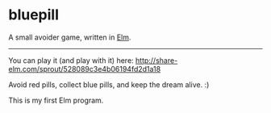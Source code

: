 bluepill
========

A small avoider game, written in [Elm](http://elm-lang.org).

---------------------------------------------------------

You can play it (and play with it) here: http://share-elm.com/sprout/528089c3e4b06194fd2d1a18

Avoid red pills, collect blue pills, and keep the dream alive. :)

This is my first Elm program.
